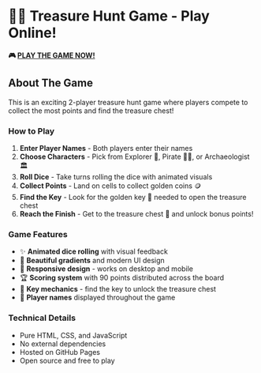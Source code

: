 # 🏴‍☠️ Treasure Hunt Game - Play Online!

**🎮 [PLAY THE GAME NOW!](https://radopavelko.github.io/Treasure-Hunt-Game/)**

## About The Game

This is an exciting 2-player treasure hunt game where players compete to collect the most points and find the treasure chest!

### How to Play
1. **Enter Player Names** - Both players enter their names
2. **Choose Characters** - Pick from Explorer 🧭, Pirate 🏴‍☠️, or Archaeologist 🏛️  
3. **Roll Dice** - Take turns rolling the dice with animated visuals
4. **Collect Points** - Land on cells to collect golden coins 🪙
5. **Find the Key** - Look for the golden key 🔑 needed to open the treasure chest
6. **Reach the Finish** - Get to the treasure chest 🧳 and unlock bonus points!

### Game Features
- ✨ **Animated dice rolling** with visual feedback
- 🎨 **Beautiful gradients** and modern UI design
- 📱 **Responsive design** - works on desktop and mobile
- 🏆 **Scoring system** with 90 points distributed across the board
- 🔑 **Key mechanics** - find the key to unlock the treasure chest
- 👥 **Player names** displayed throughout the game

### Technical Details
- Pure HTML, CSS, and JavaScript
- No external dependencies
- Hosted on GitHub Pages
- Open source and free to play
